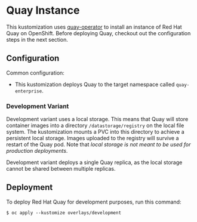 # Quay Instance

This kustomization uses [quay-operator](https://github.com/redhat-cop/quay-operator) to install an instance of Red Hat Quay on OpenShift. Before deploying Quay, checkout out the configuration steps in the next section.

## Configuration

Common configuration:

* This kustomization deploys Quay to the target namespace called `quay-enterprise`.

### Development Variant

Development variant uses a local storage. This means that Quay will store container images into a directory `/datastorage/registry` on the local file system. The kustomization mounts a PVC into this directory to achieve a persistent local storage. Images uploaded to the registry will survive a restart of the Quay pod. Note that *local storage is not meant to be used for production deployments*.

Development variant deploys a single Quay replica, as the local storage cannot be shared between multiple replicas.

## Deployment

To deploy Red Hat Quay for development purposes, run this command:

```
$ oc apply --kustomize overlays/development
```
